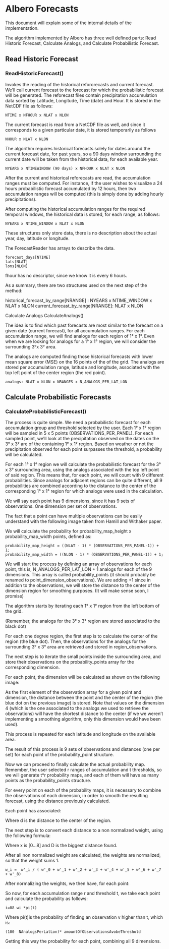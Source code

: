 # Albero Forecasts

This document will explain some of the internal details of the implementation. 

The algorithm implemented by Albero has three well defined parts: Read Historic Forecast, Calculate Analogs, and Calculate Probabilistic Forecast.

## Read Historic Forecast 

### ReadHistoricForecast()

Invokes the reading of the historical refororecasts and current forecast. We’ll call current forecast to the forecast for which the probabilistic forecast will be generated. The reforecast files contain precipitation accumulation data sorted by Latitude, Longitude, Time (date) and Hour. 
It is stored in the NetCDF file as follows:


```
NTIME x NFHOUR x NLAT x NLON
```














The current forecast is read from a NetCDF file as well, and since it corresponds to a given particular date, it is stored temporarily as follows


```
NHOUR x NLAT x NLON
```

The algorithm requires historical forecasts solely for dates around the current forecast date, for past years, so a 90 days window surrounding the current date will be taken from the historical data, for each available year.


```
NYEARS x NTIMEWINDOW (90 days) x NFHOUR x NLAT x NLON
```



After the current and historical reforecasts are read, the accumulation ranges must be computed. For instance, if the user wishes to visualize a 24 hours probabilistic forecast accumulated by 12 hours, then two accumulation ranges will be computed (this is simply done by adding hourly precipitations).



After computing the historical accumulation ranges for the required temporal windows, the historical data is stored, for each range, as follows:


```
NYEARS x NTIME_WINDOW x NLAT x NLON
```


These structures only store data, there is no description about the actual year, day, latitude or longitude.

The ForecastReader has arrays to describe the data.

```
forecast_days[NTIME]
lats[NLAT]
lons[NLON]
```

fhour has no descriptor, since we know it is every 6 hours.

As a summary, there are two structures used on the next step of the method:

historical_forecast_by_range[NRANGE] : NYEARS x NTIME_WINDOW x NLAT x NLON
current_forecast_by_range[NRANGE]: NLAT x NLON

Calculate Analogs
CalculateAnalogs()

The idea is to find which past forecasts are most similar to the forecast on a given date (current forecast), for all accumulation ranges.
For each accumulation range, we will find analogs for each region of 1° x 1°. Even when we are looking for analogs for a  1° x 1° region, we will consider the surrounding  3°x 3° area.




The analogs are computed finding those historical forecasts with lower mean square error (MSE) on the 16 points of the of the grid. 
The analogs are stored per accumulation range, latitude and longitude, associated with the top left point of the center region (the red point).


```
analogs: NLAT x NLON x NRANGES x N_ANALOGS_PER_LAT_LON
```

## Calculate Probabilistic Forecasts

### CalculateProbabilisticForecast()

The process is quite simple. We need a probabilistic forecast for each accumulation group and threshold selected by the user. Each 1° x 1° region will be sampled in 5 x 5 points (OBSERVATIONS_PER_PANEL). For each sampled point, we’ll look at the precipitation observed on the dates on the 3° x 3° are of the containing 1° x 1° region. Based on weather or not the precipitation observed for each point surpasses the threshold, a probability will be calculated.

For each 1° x 1° region we will calculate the probabilistic forecast for the 3° x 3° surrounding area, using the analogs associated with the top left point of said region. This means that, for each point, we will count with 9 different probabilities. Since analogs for adjacent regions can be quite different, all 9 probabilities are combined according to the distance to the center of the corresponding 1° x 1° region for which analogs were used in the calculation.

We will say each point has 9 dimensions, since it has 9 sets of observations. One dimension per set of observations.

The fact that a point can have multiple observations can be easily understand with the following image taken from Hamill and Withaker paper.



We will calculate the probability for probability_map_height x probability_map_width points, defined as:


```
probability_map_height = ((NLAT - 1) * (OBSERVATIONS_PER_PANEL-1)) + 1;
probability_map_width = ((NLON - 1) * (OBSERVATIONS_PER_PANEL-1)) + 1;
```

We will start the process by defining an array of observations for each point, this is, N_ANALOGS_PER_LAT_LON + 1 analogs for each of the 9 dimensions. This array is called probability_points (it should probably be renamed to point_dimension_observations).
We are adding +1 since in addition to the observations, we will store the distance to the center of the dimension region for smoothing purposes. (It will make sense soon, I promise)

The algorithm starts by iterating each 1° x 1° region from the left bottom of the grid.



(Remember, the analogs for the 3° x 3° region are stored associated to the black dot)

For each one degree region, the first step is to calculate the center of the region (the blue dot). Then, the observations for the analogs for the surrounding 3° x 3° area are retrieved and stored in region_observations.

The next step is to iterate the small points inside the surrounding area, and store their observations on the probability_points array for the corresponding dimension.





For each point, the dimension will be calculated as shown on the following image:


As the first element of the observation array for a given point and dimension, the distance between the point and the center of the region (the blue dot on the previous image) is stored. Note that values on the dimension 4 (which is the one associated to the analogs we used to retrieve the observations) will have the shortest distance to the center (if we we weren’t implementing a smoothing algorithm, only this dimension would have been used).

This process is repeated for each latitude and longitude on the available area.

The result of this process is 9 sets of observations and distances (one per set) for each point of the probability_point structure.

Now we can proceed to finally calculate the actual probability map. Remember, the user selected r ranges of accumulation and t thresholds, so we will generate t*r probability maps, and each of them will have as many points as the probability_points structure.

For every point on each of the probability maps, it is necessary to combine the observations of each dimension, in order to smooth the resulting forecast, using the distance previously calculated.

Each point has associated: 



Where d is the distance to the center of the region.

The next step is to convert each distance to a non normalized weight, using the following formula:



Where x is [0...8] and D is the biggest distance found.

After all non normalized weight are calculated, the weights are normalized, so that the weight sums 1.


```
w_i =  w'_i / ( w'_0 + w'_1 + w'_2 + w'_3 + w'_4 + w'_5 + w'_6 + w'_7 + w'_8)
```

After normalizing the weights, we then have, for each point:



So now, for each accumulation range r and threshold t, we take each point and calculate the probability as follows:

```
i=08 wi *pi(t) 
```
Where pi(t)is the probability of finding an observation v higher than t, which is:

```
(100  NAnalogsPerLatLon)* amountOfObservationsAvobeThreshold 
```
Getting this way the probability for each point, combining all 9 dimensions.


